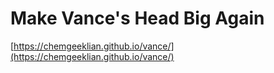 # Make Vance's Head Big Again

[https://chemgeeklian.github.io/vance/](https://chemgeeklian.github.io/vance/)
